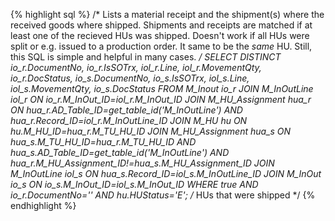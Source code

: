 {% highlight sql %}
/* 
Lists a material receipt and the shipment(s) where the received goods where shipped.
Shipments and receipts are matched if at least one of the recieved HUs was shipped.
Doesn't work if all HUs were split or e.g. issued to a production order. It same to be the *same* HU.
Still, this SQL is simple and helpful in many cases.
*/
SELECT DISTINCT
	io_r.DocumentNo, io_r.IsSOTrx, iol_r.Line, iol_r.MovementQty, io_r.DocStatus,
	io_s.DocumentNo, io_s.IsSOTrx, iol_s.Line, iol_s.MovementQty, io_s.DocStatus
FROM M_Inout io_r
	JOIN M_InOutLine iol_r ON io_r.M_InOut_ID=iol_r.M_InOut_ID
		JOIN M_HU_Assignment hua_r ON hua_r.AD_Table_ID=get_table_id('M_InOutLine') AND hua_r.Record_ID=iol_r.M_InOutLine_ID
			JOIN M_HU hu ON hu.M_HU_ID=hua_r.M_TU_HU_ID
			JOIN M_HU_Assignment hua_s ON hua_s.M_TU_HU_ID=hua_r.M_TU_HU_ID AND hua_s.AD_Table_ID=get_table_id('M_InOutLine') AND hua_r.M_HU_Assignment_ID!=hua_s.M_HU_Assignment_ID
				JOIN M_InOutLine iol_s ON hua_s.Record_ID=iol_s.M_InOutLine_ID
					JOIN M_InOut io_s ON io_s.M_InOut_ID=iol_s.M_InOut_ID
WHERE true
	AND io_r.DocumentNo='<material receipt document no>'
	AND hu.HUStatus='E'; /* HUs that were shipped */
{% endhighlight %}